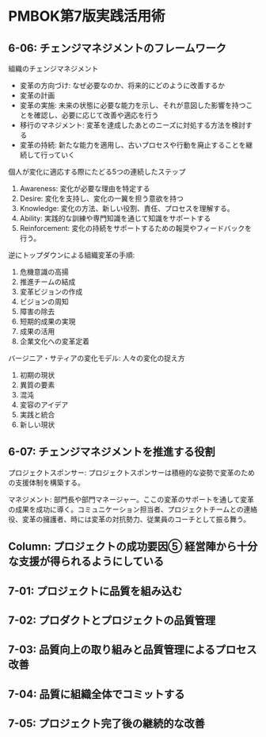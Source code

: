 # PMBOK第7版実践活用術

## 6-06: チェンジマネジメントのフレームワーク

組織のチェンジマネジメント

- 変革の方向づけ: なぜ必要なのか、将来的にどのように改善するか
- 変革の計画
- 変革の実施: 未来の状態に必要な能力を示し、それが意図した影響を持つことを確認し、必要に応じて改善や適応を行う
- 移行のマネジメント: 変革を達成したあとのニーズに対処する方法を検討する
- 変革の持続: 新たな能力を適用し、古いプロセスや行動を廃止することを継続して行っていく

個人が変化に適応する際にたどる5つの連続したステップ

1. Awareness: 変化が必要な理由を特定する
2. Desire: 変化を支持し、変化の一翼を担う意欲を持つ
3. Knowledge: 変化の方法、新しい役割、責任、プロセスを理解する。
4. Ability: 実践的な訓練や専門知識を通じて知識をサポートする
5. Reinforcement: 変化の持続をサポートするための報奨やフィードバックを行う。

逆にトップダウンによる組織変革の手順:

1. 危機意識の高揚
2. 推進チームの結成
3. 変革ビジョンの作成
4. ビジョンの周知
5. 障害の除去
6. 短期的成果の実現
7. 成果の活用
8. 企業文化への変革定着

バージニア・サティアの変化モデル: 人々の変化の捉え方

1. 初期の現状
2. 異質の要素
3. 混沌
4. 変容のアイデア
5. 実践と統合
6. 新しい現状

## 6-07: チェンジマネジメントを推進する役割

プロジェクトスポンサー: プロジェクトスポンサーは積極的な姿勢で変革のための支援体制を構築する。

マネジメント: 部門長や部門マネージャー。ここの変革のサポートを通して変革の成果を成功に導く。コミュニケーション担当者、プロジェクトチームとの連絡役、変革の擁護者、時には変革の対抗勢力、従業員のコーチとして振る舞う。

## Column: プロジェクトの成功要因⑤ 経営陣から十分な支援が得られるようにしている

## 7-01: プロジェクトに品質を組み込む

## 7-02: プロダクトとプロジェクトの品質管理

## 7-03: 品質向上の取り組みと品質管理によるプロセス改善

## 7-04: 品質に組織全体でコミットする

## 7-05: プロジェクト完了後の継続的な改善